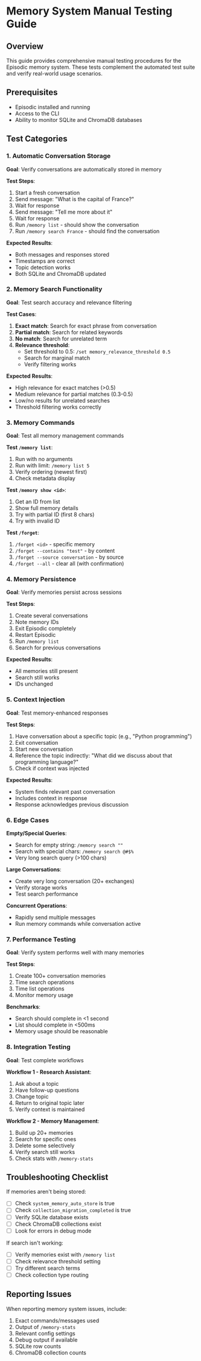 # Memory System Manual Testing Guide

## Overview
This guide provides comprehensive manual testing procedures for the Episodic memory system. These tests complement the automated test suite and verify real-world usage scenarios.

## Prerequisites
- Episodic installed and running
- Access to the CLI
- Ability to monitor SQLite and ChromaDB databases

## Test Categories

### 1. Automatic Conversation Storage
**Goal**: Verify conversations are automatically stored in memory

**Test Steps**:
1. Start a fresh conversation
2. Send message: "What is the capital of France?"
3. Wait for response
4. Send message: "Tell me more about it"
5. Wait for response
6. Run `/memory list` - should show the conversation
7. Run `/memory search France` - should find the conversation

**Expected Results**:
- Both messages and responses stored
- Timestamps are correct
- Topic detection works
- Both SQLite and ChromaDB updated

### 2. Memory Search Functionality
**Goal**: Test search accuracy and relevance filtering

**Test Cases**:
1. **Exact match**: Search for exact phrase from conversation
2. **Partial match**: Search for related keywords
3. **No match**: Search for unrelated term
4. **Relevance threshold**:
   - Set threshold to 0.5: `/set memory_relevance_threshold 0.5`
   - Search for marginal match
   - Verify filtering works

**Expected Results**:
- High relevance for exact matches (>0.5)
- Medium relevance for partial matches (0.3-0.5)
- Low/no results for unrelated searches
- Threshold filtering works correctly

### 3. Memory Commands
**Goal**: Test all memory management commands

**Test `/memory list`**:
1. Run with no arguments
2. Run with limit: `/memory list 5`
3. Verify ordering (newest first)
4. Check metadata display

**Test `/memory show <id>`**:
1. Get an ID from list
2. Show full memory details
3. Try with partial ID (first 8 chars)
4. Try with invalid ID

**Test `/forget`**:
1. `/forget <id>` - specific memory
2. `/forget --contains "test"` - by content
3. `/forget --source conversation` - by source
4. `/forget --all` - clear all (with confirmation)

### 4. Memory Persistence
**Goal**: Verify memories persist across sessions

**Test Steps**:
1. Create several conversations
2. Note memory IDs
3. Exit Episodic completely
4. Restart Episodic
5. Run `/memory list`
6. Search for previous conversations

**Expected Results**:
- All memories still present
- Search still works
- IDs unchanged

### 5. Context Injection
**Goal**: Test memory-enhanced responses

**Test Steps**:
1. Have conversation about a specific topic (e.g., "Python programming")
2. Exit conversation
3. Start new conversation
4. Reference the topic indirectly: "What did we discuss about that programming language?"
5. Check if context was injected

**Expected Results**:
- System finds relevant past conversation
- Includes context in response
- Response acknowledges previous discussion

### 6. Edge Cases

**Empty/Special Queries**:
- Search for empty string: `/memory search ""`
- Search with special chars: `/memory search @#$%`
- Very long search query (>100 chars)

**Large Conversations**:
- Create very long conversation (20+ exchanges)
- Verify storage works
- Test search performance

**Concurrent Operations**:
- Rapidly send multiple messages
- Run memory commands while conversation active

### 7. Performance Testing
**Goal**: Verify system performs well with many memories

**Test Steps**:
1. Create 100+ conversation memories
2. Time search operations
3. Time list operations
4. Monitor memory usage

**Benchmarks**:
- Search should complete in <1 second
- List should complete in <500ms
- Memory usage should be reasonable

### 8. Integration Testing
**Goal**: Test complete workflows

**Workflow 1 - Research Assistant**:
1. Ask about a topic
2. Have follow-up questions
3. Change topic
4. Return to original topic later
5. Verify context is maintained

**Workflow 2 - Memory Management**:
1. Build up 20+ memories
2. Search for specific ones
3. Delete some selectively
4. Verify search still works
5. Check stats with `/memory-stats`

## Troubleshooting Checklist

If memories aren't being stored:
- [ ] Check `system_memory_auto_store` is true
- [ ] Check `collection_migration_completed` is true
- [ ] Verify SQLite database exists
- [ ] Check ChromaDB collections exist
- [ ] Look for errors in debug mode

If search isn't working:
- [ ] Verify memories exist with `/memory list`
- [ ] Check relevance threshold setting
- [ ] Try different search terms
- [ ] Check collection type routing

## Reporting Issues

When reporting memory system issues, include:
1. Exact commands/messages used
2. Output of `/memory-stats`
3. Relevant config settings
4. Debug output if available
5. SQLite row counts
6. ChromaDB collection counts